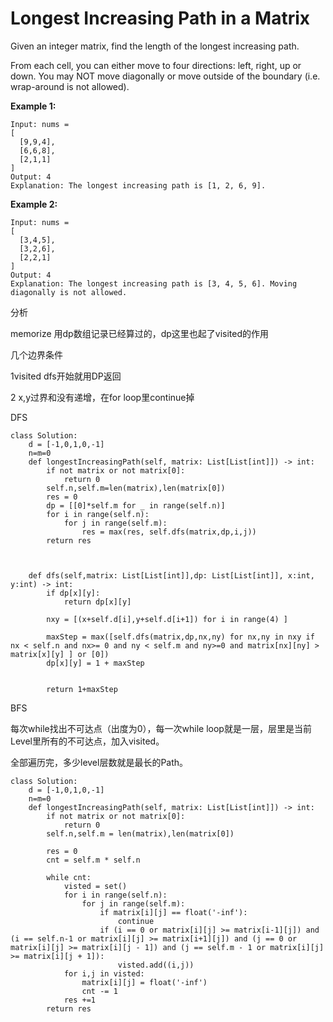 # Longest Increasing Path in a Matrix

Given an integer matrix, find the length of the longest increasing path.

From each cell, you can either move to four directions: left, right, up or down. You may NOT move diagonally or move outside of the boundary \(i.e. wrap-around is not allowed\).

**Example 1:**

```text
Input: nums = 
[
  [9,9,4],
  [6,6,8],
  [2,1,1]
] 
Output: 4 
Explanation: The longest increasing path is [1, 2, 6, 9].
```

**Example 2:**

```text
Input: nums = 
[
  [3,4,5],
  [3,2,6],
  [2,2,1]
] 
Output: 4 
Explanation: The longest increasing path is [3, 4, 5, 6]. Moving diagonally is not allowed.
```

分析

memorize 用dp数组记录已经算过的，dp这里也起了visited的作用

几个边界条件

1visited dfs开始就用DP返回

2 x,y过界和没有递增，在for loop里continue掉

DFS

```text
class Solution:
    d = [-1,0,1,0,-1]
    n=m=0
    def longestIncreasingPath(self, matrix: List[List[int]]) -> int:
        if not matrix or not matrix[0]:
            return 0
        self.n,self.m=len(matrix),len(matrix[0])
        res = 0
        dp = [[0]*self.m for _ in range(self.n)]
        for i in range(self.n):
            for j in range(self.m):
                res = max(res, self.dfs(matrix,dp,i,j))
        return res



    def dfs(self,matrix: List[List[int]],dp: List[List[int]], x:int, y:int) -> int:
        if dp[x][y]:
            return dp[x][y]        

        nxy = [(x+self.d[i],y+self.d[i+1]) for i in range(4) ]  

        maxStep = max([self.dfs(matrix,dp,nx,ny) for nx,ny in nxy if nx < self.n and nx>= 0 and ny < self.m and ny>=0 and matrix[nx][ny] > matrix[x][y] ] or [0])
        dp[x][y] = 1 + maxStep


        return 1+maxStep
```

BFS

每次while找出不可达点（出度为0），每一次while loop就是一层，层里是当前Level里所有的不可达点，加入visited。

全部遍历完，多少level层数就是最长的Path。

```text
class Solution:
    d = [-1,0,1,0,-1]
    n=m=0
    def longestIncreasingPath(self, matrix: List[List[int]]) -> int:
        if not matrix or not matrix[0]:
            return 0
        self.n,self.m = len(matrix),len(matrix[0])

        res = 0
        cnt = self.m * self.n

        while cnt:
            visted = set()
            for i in range(self.n):
                for j in range(self.m):    
                    if matrix[i][j] == float('-inf'):
                        continue
                    if (i == 0 or matrix[i][j] >= matrix[i-1][j]) and (i == self.n-1 or matrix[i][j] >= matrix[i+1][j]) and (j == 0 or matrix[i][j] >= matrix[i][j - 1]) and (j == self.m - 1 or matrix[i][j] >= matrix[i][j + 1]):
                        visted.add((i,j))
            for i,j in visted:
                matrix[i][j] = float('-inf')
                cnt -= 1
            res +=1
        return res
```

